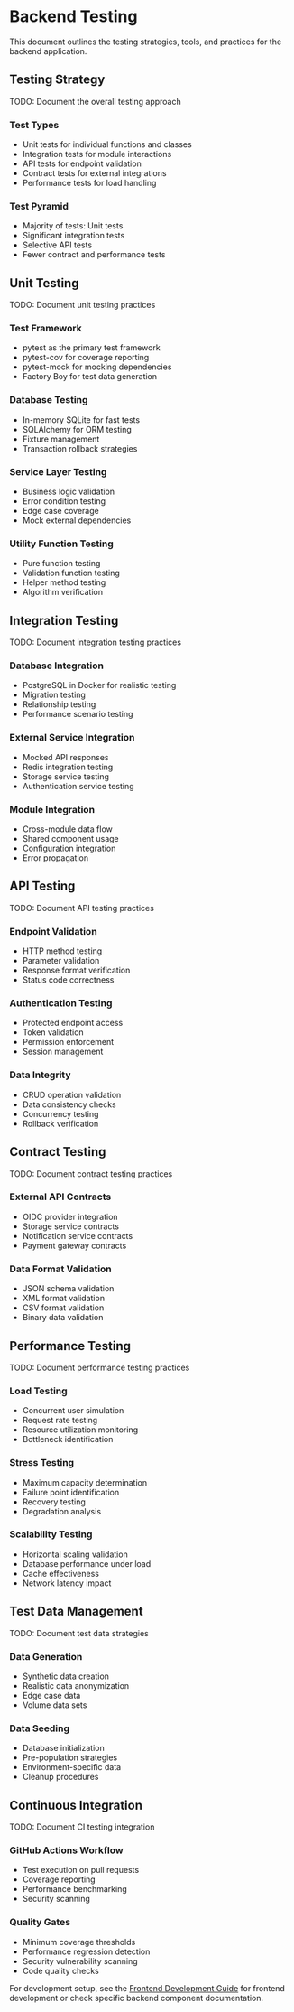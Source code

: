 # Backend Testing

This document outlines the testing strategies, tools, and practices for the backend application.

## Testing Strategy

TODO: Document the overall testing approach

### Test Types

- Unit tests for individual functions and classes
- Integration tests for module interactions
- API tests for endpoint validation
- Contract tests for external integrations
- Performance tests for load handling

### Test Pyramid

- Majority of tests: Unit tests
- Significant integration tests
- Selective API tests
- Fewer contract and performance tests

## Unit Testing

TODO: Document unit testing practices

### Test Framework

- pytest as the primary test framework
- pytest-cov for coverage reporting
- pytest-mock for mocking dependencies
- Factory Boy for test data generation

### Database Testing

- In-memory SQLite for fast tests
- SQLAlchemy for ORM testing
- Fixture management
- Transaction rollback strategies

### Service Layer Testing

- Business logic validation
- Error condition testing
- Edge case coverage
- Mock external dependencies

### Utility Function Testing

- Pure function testing
- Validation function testing
- Helper method testing
- Algorithm verification

## Integration Testing

TODO: Document integration testing practices

### Database Integration

- PostgreSQL in Docker for realistic testing
- Migration testing
- Relationship testing
- Performance scenario testing

### External Service Integration

- Mocked API responses
- Redis integration testing
- Storage service testing
- Authentication service testing

### Module Integration

- Cross-module data flow
- Shared component usage
- Configuration integration
- Error propagation

## API Testing

TODO: Document API testing practices

### Endpoint Validation

- HTTP method testing
- Parameter validation
- Response format verification
- Status code correctness

### Authentication Testing

- Protected endpoint access
- Token validation
- Permission enforcement
- Session management

### Data Integrity

- CRUD operation validation
- Data consistency checks
- Concurrency testing
- Rollback verification

## Contract Testing

TODO: Document contract testing practices

### External API Contracts

- OIDC provider integration
- Storage service contracts
- Notification service contracts
- Payment gateway contracts

### Data Format Validation

- JSON schema validation
- XML format validation
- CSV format validation
- Binary data validation

## Performance Testing

TODO: Document performance testing practices

### Load Testing

- Concurrent user simulation
- Request rate testing
- Resource utilization monitoring
- Bottleneck identification

### Stress Testing

- Maximum capacity determination
- Failure point identification
- Recovery testing
- Degradation analysis

### Scalability Testing

- Horizontal scaling validation
- Database performance under load
- Cache effectiveness
- Network latency impact

## Test Data Management

TODO: Document test data strategies

### Data Generation

- Synthetic data creation
- Realistic data anonymization
- Edge case data
- Volume data sets

### Data Seeding

- Database initialization
- Pre-population strategies
- Environment-specific data
- Cleanup procedures

## Continuous Integration

TODO: Document CI testing integration

### GitHub Actions Workflow

- Test execution on pull requests
- Coverage reporting
- Performance benchmarking
- Security scanning

### Quality Gates

- Minimum coverage thresholds
- Performance regression detection
- Security vulnerability scanning
- Code quality checks

For development setup, see the [Frontend Development Guide](../frontend/dev-guide.md) for frontend development or check specific backend component documentation.
